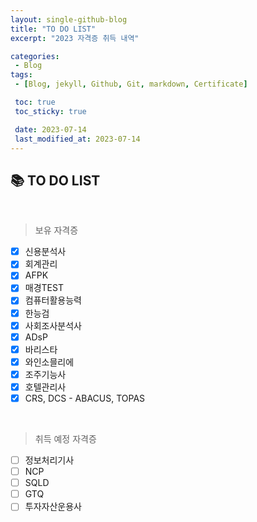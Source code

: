 ```yaml
---
layout: single-github-blog
title: "TO DO LIST"
excerpt: "2023 자격증 취득 내역"

categories:
 - Blog
tags: 
 - [Blog, jekyll, Github, Git, markdown, Certificate]

 toc: true
 toc_sticky: true

 date: 2023-07-14
 last_modified_at: 2023-07-14
---
```

## 📚 TO DO LIST
<br>

> 보유 자격증
- [x] 신용분석사
- [x] 회계관리
- [x] AFPK
- [x] 매경TEST
- [x] 컴퓨터활용능력
- [x] 한능검
- [x] 사회조사분석사
- [x] ADsP
- [x] 바리스타
- [x] 와인소믈리에
- [x] 조주기능사
- [x] 호텔관리사
- [x] CRS, DCS - ABACUS, TOPAS

<br>

> 취득 예정 자격증
- [ ] 정보처리기사
- [ ] NCP
- [ ] SQLD
- [ ] GTQ
- [ ] 투자자산운용사